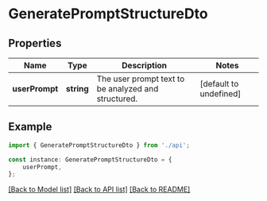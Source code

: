# GeneratePromptStructureDto


## Properties

Name | Type | Description | Notes
------------ | ------------- | ------------- | -------------
**userPrompt** | **string** | The user prompt text to be analyzed and structured. | [default to undefined]

## Example

```typescript
import { GeneratePromptStructureDto } from './api';

const instance: GeneratePromptStructureDto = {
    userPrompt,
};
```

[[Back to Model list]](../README.md#documentation-for-models) [[Back to API list]](../README.md#documentation-for-api-endpoints) [[Back to README]](../README.md)
